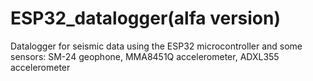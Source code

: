 # ESP32_datalogger(alfa version)
Datalogger for seismic data using the ESP32 microcontroller and some sensors: SM-24 geophone, MMA8451Q accelerometer, ADXL355 accelerometer 
